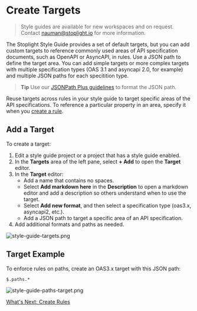 # Create Targets

<!-- theme: info -->
<!--Shared style guides are available on the **Professional** and **Enterprise** plans.--> 

> Style guides are available for new workspaces and on request. Contact nauman@stoplight.io for more information.

The Stoplight Style Guide provides a set of default targets, but you can add custom targets to reference commonly used areas of API specification documents, such as OpenAPI or AsyncAPI, in rules. Use a JSON path to define the target area. You can add simple targets or more complex targets with multiple specification types (OAS 3.1 and asyncapi 2.0, for example) and multiple JSON paths for each specitition type.

>**Tip**
>Use our [JSONPath Plus guidelines]( https://meta.stoplight.io/docs/spectral/ZG9jOjYyMDc0NA-rulesets#jsonpath-plus) to format the JSON path.

Reuse targets across rules in your style guide to target specific areas of the API specifications. To reference a particular property in an area, specify it when you [create a rule](c-create-rules.md).

## Add a Target

To create a target:

1. Edit a style guide project or a project that has a style guide enabled.
2. In the **Targets** area of the left pane, select **+ Add** to open the **Target** editor.
3. In the **Target** editor:
    - Add a name that contains no spaces.
    - Select **Add markdown here** in the **Description** to open a markdown editor and add a description so others understand when to use the target.
    - Select **Add new format**, and then select a specification type (oas3.x, asyncapi2, etc.).
    - Add a JSON path to target a specific area of an API specification.
4. Add additional formats and paths as needed.

![style-guide-targets.png](https://stoplight.io/api/v1/projects/cHJqOjI/images/KSsNYD2pDHA)

## Target Example
To enforce rules on paths, create an OAS3.x target with this JSON path:

`$.paths.*`

![style-guide-paths-target.png](https://stoplight.io/api/v1/projects/cHJqOjI/images/agsDhzXTkHE)

[What's Next: Create Rules](c-create-rules.md)